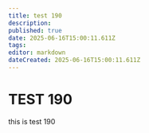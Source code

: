 ```yaml
---
title: test 190
description: 
published: true
date: 2025-06-16T15:00:11.611Z
tags: 
editor: markdown
dateCreated: 2025-06-16T15:00:11.611Z
---
```


# TEST 190
this is test 190

